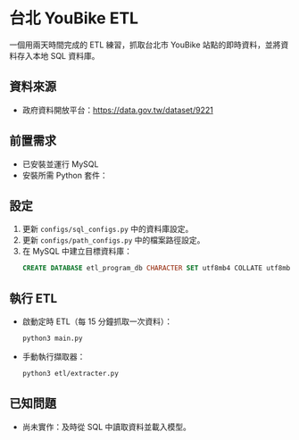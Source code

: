 # 台北 YouBike ETL

一個用兩天時間完成的 ETL 練習，抓取台北市 YouBike 站點的即時資料，並將資料存入本地 SQL 資料庫。

## 資料來源
- 政府資料開放平台：https://data.gov.tw/dataset/9221

## 前置需求
- 已安裝並運行 MySQL
- 安裝所需 Python 套件：

## 設定
1. 更新 `configs/sql_configs.py` 中的資料庫設定。
2. 更新 `configs/path_configs.py` 中的檔案路徑設定。
3. 在 MySQL 中建立目標資料庫：
   ```sql
   CREATE DATABASE etl_program_db CHARACTER SET utf8mb4 COLLATE utf8mb4_unicode_ci;
   ```

## 執行 ETL
- 啟動定時 ETL（每 15 分鐘抓取一次資料）：
  ```bash
  python3 main.py
  ```
- 手動執行擷取器：
  ```bash
  python3 etl/extracter.py
  ```

## 已知問題
- 尚未實作：及時從 SQL 中讀取資料並載入模型。
